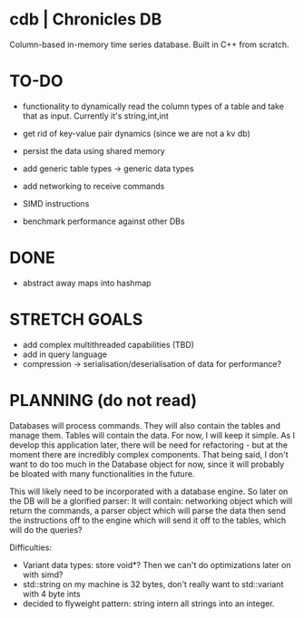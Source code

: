 # cdb | Chronicles DB

Column-based in-memory time series database. Built in C++ from scratch.

# TO-DO

- functionality to dynamically read the column types of a table and take that as input. Currently it's string,int,int
- get rid of key-value pair dynamics (since we are not a kv db)

- persist the data using shared memory
- add generic table types -> generic data types
- add networking to receive commands
- SIMD instructions
- benchmark performance against other DBs

# DONE

- abstract away maps into hashmap

# STRETCH GOALS

- add complex multithreaded capabilities (TBD)
- add in query language
- compression -> serialisation/deserialisation of data for performance?

# PLANNING (do not read)

Databases will process commands. They will also contain the tables and manage 
them. Tables will contain the data. For now, I will keep it simple. As I develop
this application later, there will be need for refactoring - but at the moment
there are incredibly complex components. That being said, I don't want to do
too much in the Database object for now, since it will probably be bloated with
many functionalities in the future.

This will likely need to be incorporated with a database engine. So later on the
DB will be a glorified parser:
It will contain: networking object which will return the commands, a parser object
which will parse the data then send the instructions off to the engine which
will send it off to the tables, which will do the queries?

Difficulties:
- Variant data types: store void*? Then we can't do optimizations later on with simd?
- std::string on my machine is 32 bytes, don't really want to std::variant with 4 byte ints
- decided to flyweight pattern: string intern all strings into an integer.